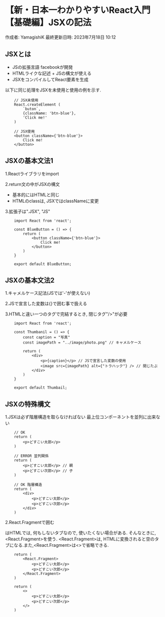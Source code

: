 # 【新・日本一わかりやすいReact入門【基礎編】JSXの記法

作成者: YamagishiK
最終更新日時: 2023年7月18日 10:12

## JSXとは
- JSの拡張言語 facebookが開発
- HTMLライクな記述 + JSの構文が使える
- JSXをコンパイルしてReact要素を生成

以下に同じ処理をJSXを未使用と使用の例を示す.
```
    // JSX未使用
    React.createElement (
        `buton`,
        {className: 'btn-blue'},
        'Click me!'
    )

    // JSX使用
    <button className={'btn-blue'}>
        Click me!
    </button>
```

## JSXの基本文法1

1.Reactライブラリをimport

2.return文の中がJSXの構文
  - 基本的にはHTMLと同じ
  - HTMLのclassは, JSXではclassNameに変更

3.拡張子は".JSX", "JS" 

```
    import React from 'react';

    const BlueButton = () => {
        return (
            <button className={'btn-blue'}>
                Click me!
            </button>
        )
    }

    export default BlueButton;
```

## JSXの基本文法2

1.キャメルケース記法(JSでは'-'が使えない)
    
2.JSで宣言した変数は{}で囲む事で扱える

3.HTMLと違い一つのタグで完結するとき, 閉じタグ"/>"が必要

```
    import React from 'react';

    const Thumbanil = () => {
        const caption = "写真"
        const imagePath = "../image/photo.png" // キャメルケース

        return (
            <div>
                <p>{caption}</p> // JSで宣言した変数の使用
                <image src={imagePath} alt={"トラハック"} /> // 閉じたぶ
            </div>
        )
    }

    export default Thumbail;

```

## JSXの特殊構文

1.JSXは必ず階層構造を取らなければない
    最上位コンポーネントを並列に出来ない
```
    // OK
    return (
        <p>どすこい太郎</p>
    )

    // ERROR 並列関係
    return (
        <p>どすこい太郎</p> // 親
        <p>どすこい次郎</p> // 子
    )

    // OK 階層構造
    return (
        <div>
            <p>どすこい太郎</p>
            <p>どすこい次郎</p>
        </div>
    )
```

2.React.Fragmentで囲む
    <div>はHTMLでは, 何もしないタブなので, 使いたくない場合がある.
    そんなときに, <React.Fragment>を使う.
    <React.Fragment>は, HTMLに変換されると空のタブになる.また,<React.Fragment>は<>で省略できる.
    
```
    return (
        <React.Fragment>
            <p>どすこい太郎</p>
            <p>どすこい次郎</p>
        </React.Fragment>
    )

    return (
        <>
            <p>どすこい太郎</p>
            <p>どすこい次郎</p>
        </>
    )
```